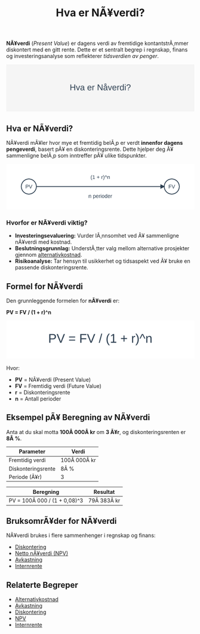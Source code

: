﻿---
title: "Hva er NÃ¥verdi?"
meta_title: "Hva er NÃ¥verdi?"
meta_description: '**NÃ¥verdi** (_Present Value_) er dagens verdi av fremtidige kontantstrÃ¸mmer diskontert med en gitt rente. Dette er et sentralt begrep i regnskap, finans og in...'
slug: hva-er-naverdi
type: blog
layout: pages/single
---

**NÃ¥verdi** (_Present Value_) er dagens verdi av fremtidige kontantstrÃ¸mmer diskontert med en gitt rente. Dette er et sentralt begrep i regnskap, finans og investeringsanalyse som reflekterer *tidsverdien av penger*.

![Illustrasjon av konseptet NÃ¥verdi](hva-er-naverdi-image.svg)

## Hva er NÃ¥verdi?

NÃ¥verdi mÃ¥ler hvor mye et fremtidig belÃ¸p er verdt **innenfor dagens pengeverdi**, basert pÃ¥ en diskonteringsrente. Dette hjelper deg Ã¥ sammenligne belÃ¸p som inntreffer pÃ¥ ulike tidspunkter.

![Konsept av NÃ¥verdi](naverdi-concept.svg)

### Hvorfor er NÃ¥verdi viktig?

* **Investeringsevaluering:** Vurder lÃ¸nnsomhet ved Ã¥ sammenligne nÃ¥verdi med kostnad.
* **Beslutningsgrunnlag:** UnderstÃ¸tter valg mellom alternative prosjekter gjennom [alternativkostnad](/blogs/regnskap/alternativkostnad "Alternativkostnad - Verdien av det nest beste alternativet").
* **Risikoanalyse:** Tar hensyn til usikkerhet og tidsaspekt ved Ã¥ bruke en passende diskonteringsrente.

## Formel for NÃ¥verdi

Den grunnleggende formelen for **nÃ¥verdi** er:

**PV = FV / (1 + r)^n**

![Formel for NÃ¥verdi](naverdi-formel.svg)

Hvor:

* **PV** = NÃ¥verdi (Present Value)
* **FV** = Fremtidig verdi (Future Value)
* **r** = Diskonteringsrente
* **n** = Antall perioder

## Eksempel pÃ¥ Beregning av NÃ¥verdi

Anta at du skal motta **100Â 000Â kr** om **3 Ã¥r**, og diskonteringsrenten er **8Â %**.

| Parameter           | Verdi      |
|---------------------|------------|
| Fremtidig verdi     | 100Â 000Â kr |
| Diskonteringsrente  | 8Â %        |
| Periode (Ã¥r)        | 3          |

| Beregning                       | Resultat   |
|---------------------------------|------------|
| PV = 100Â 000 / (1 + 0,08)^3    | 79Â 383Â kr  |

## BruksomrÃ¥der for NÃ¥verdi

NÃ¥verdi brukes i flere sammenhenger i regnskap og finans:

* [Diskontering](/blogs/regnskap/hva-er-diskontering "Hva er Diskontering? Komplett Guide til NÃ¥verdi og Diskonterte KontantstrÃ¸mmer")
* [Netto nÃ¥verdi (NPV)](/blogs/regnskap/hva-er-npv "Hva er NPV? Netto NÃ¥verdi Analyse og Beregning")
* [Avkastning](/blogs/regnskap/hva-er-avkastning "Hva er Avkastning? Komplett Guide til Investeringsavkastning og Beregning")
* [Internrente](/blogs/regnskap/internrente "Internrente (IRR) Forklaring og Beregning i Regnskap")

## Relaterte Begreper

- [Alternativkostnad](/blogs/regnskap/alternativkostnad "Alternativkostnad - Verdien av det nest beste alternativet")
- [Avkastning](/blogs/regnskap/hva-er-avkastning "Hva er Avkastning? Komplett Guide til Investeringsavkastning og Beregning")
- [Diskontering](/blogs/regnskap/hva-er-diskontering "Hva er Diskontering? Komplett Guide til NÃ¥verdi og Diskonterte KontantstrÃ¸mmer")
- [NPV](/blogs/regnskap/hva-er-npv "Hva er NPV? Netto NÃ¥verdi Analyse og Beregning")
- [Internrente](/blogs/regnskap/internrente "Internrente (IRR) Forklaring og Beregning i Regnskap")






